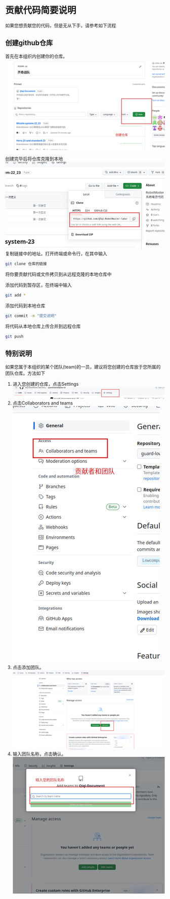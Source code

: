 # 贡献代码简要说明

如果您想贡献您的代码，但是无从下手，请参考如下流程

## 创建github仓库

首先在本组织内创建你的仓库。![创建仓库](attachment/2023-07-10-20-12-05.png)

创建完毕后将仓库克隆到本地
![克隆](attachment/2023-07-10-20-13-44.png)
复制链接中的地址。打开终端或命令行，在其中输入

```bash
git clone 仓库的链接
```

将你要贡献代码或文件拷贝到从远程克隆的本地仓库中

添加代码到暂存区，在终端中输入

```bash
git add *
```

添加代码到本地仓库

```bash
git commit -m "提交说明"
```

将代码从本地仓库上传合并到远程仓库

```bash
git push
```

## 特别说明

如果您属于本组织的某个团队(team)的一员，建议将您创建的仓库放于您所属的团队仓库。方法如下

1. 进入您创建的仓库，点击Settings![Settings](attachment/2023-07-10-20-21-21.png)
2. 点击Collaborators and teams![贡献者和团队](attachment/2023-07-10-20-22-20.png)
3. 点击添加团队。![添加团队](attachment/2023-07-10-20-23-40.png)
4. 输入团队名称，点击确认。![输入团队名称](attachment/2023-07-10-20-24-17.png)
